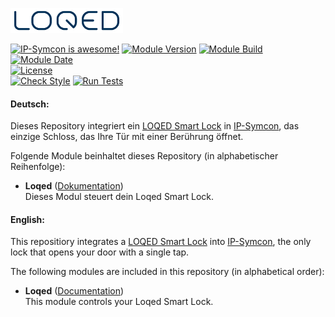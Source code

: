 [![Image](imgs/logo_bg_white.png)](https://loqed.com)

[![IP-Symcon is awesome!](https://img.shields.io/badge/IP--Symcon-6.0-blue.svg)](https://www.symcon.de)
[![Module Version](https://img.shields.io/badge/Module_Version-1.0-blue.svg)]()
[![Module Build](https://img.shields.io/badge/Module_Build-6-blue.svg)]()
[![Module Date](https://img.shields.io/badge/Module_Date-20220302-blue.svg)]()  
[![License](https://img.shields.io/badge/License-CC%20BY--NC--SA%204.0-green.svg)](https://creativecommons.org/licenses/by-nc-sa/4.0/)  
[![Check Style](https://github.com/ubittner/SymconLoqed/workflows/Check%20Style/badge.svg)](https://github.com/ubittner/SymconLoqed/actions)
[![Run Tests](https://github.com/ubittner/SymconLoqed/workflows/Run%20Tests/badge.svg)](https://github.com/ubittner/SymconLoqed/actions)

#### Deutsch:

Dieses Repository integriert ein [LOQED Smart Lock](https://loqed.com) in [IP-Symcon](https://www.symcon.de), das einzige Schloss, das Ihre Tür mit einer Berührung öffnet.

Folgende Module beinhaltet dieses Repository (in alphabetischer Reihenfolge):

- __Loqed__ ([Dokumentation](./docs/Loqed/de/README.md))  
  Dieses Modul steuert dein Loqed Smart Lock.

  
#### English:

This repositiory integrates a [LOQED Smart Lock](https://loqed.com) into [IP-Symcon](https://www.symcon.de), the only lock that opens your door with a single tap.

The following modules are included in this repository (in alphabetical order):

- __Loqed__ ([Documentation](./docs/Loqed/en/README.md))  
  This module controls your Loqed Smart Lock.
